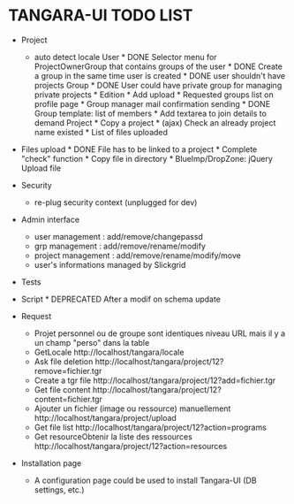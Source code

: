 TANGARA-UI TODO LIST
==========

- Project
  * auto detect locale 
      User
          * DONE Selector menu for ProjectOwnerGroup that contains groups of the user
          * DONE Create a group in the same time user is created
          * DONE user shouldn't have projects
      Group
          * DONE User could have private group for managing private projects
          * Edition
          * Add upload
          * Requested groups list on profile page
          * Group manager mail confirmation sending
          * DONE Group template: list of members
          * Add textarea to join details to demand
      Project
          * Copy a project
          * (ajax) Check an already project name existed
          * List of files uploaded

- Files upload
      * DONE File has to be linked to a project
      * Complete "check" function
      * Copy file in directory
      * BlueImp/DropZone: jQuery Upload file
- Security
  * re-plug security context (unplugged for dev)

- Admin interface
  * user management : add/remove/changepassd
  * grp management : add/remove/rename/modify
  * project management : add/remove/rename/modify/move
  * user's informations managed by Slickgrid

- Tests

- Script 
      * DEPRECATED After a modif on schema update

- Request
  * Projet personnel ou de groupe sont identiques niveau URL mais il y a un champ "perso" dans la table
  * GetLocale
      http://localhost/tangara/locale
  * Ask file deletion
      http://localhost/tangara/project/12?remove=fichier.tgr
  * Create a tgr file
      http://localhost/tangara/project/12?add=fichier.tgr
  * Get file content
      http://localhost/tangara/project/12?content=fichier.tgr
  * Ajouter un fichier (image ou ressource) manuellement
      http://localhost/tangara/project/upload
  * Get file list
      http://localhost/tangara/project/12?action=programs
  * Get resourceObtenir la liste des ressources
      http://localhost/tangara/project/12?action=resources

- Installation page 
  * A configuration page could be used to install Tangara-UI (DB settings, etc.)

